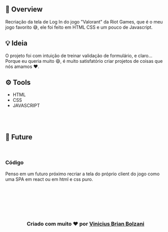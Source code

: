 ## 👀 Overview

Recriação da tela de Log In do jogo "Valorant" da Riot Games, que é o meu jogo favorito 😅, ele foi feito em HTML CSS e um pouco de Javascript.


## 💡 Ideia 

O projeto foi com intuição de treinar validação de formulário, e claro... Porque eu queria muito 😄, é muito satisfatório criar projetos de coisas que nós amamos ❤️.




## ⚙️ Tools

 - HTML
 - CSS
 - JAVASCRIPT


<br>
<br>

## 🚀 Future
<br> 

### Código

Penso em um futuro próximo recriar a tela do próprio client do jogo como uma SPA em react ou em html e css puro.

<br>
<br>

<br>
<br>
<br>
<h3 align="center"> Criado com muito ❤️ por <a href="https://github.com/VBrianB"> Vinicius Brian Bolzani</a></h2>